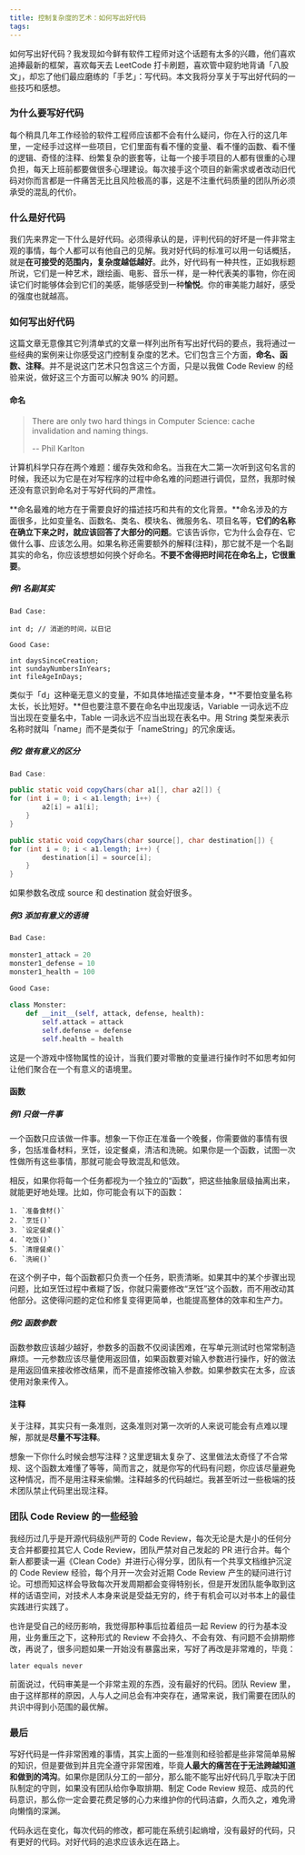 ```yaml
---
title: 控制复杂度的艺术：如何写出好代码
tags:
---
```




如何写出好代码？我发现如今鲜有软件工程师对这个话题有太多的兴趣，他们喜欢追捧最新的框架，喜欢每天去 LeetCode 打卡刷题，喜欢管中窥豹地背诵「八股文」，却忘了他们最应磨练的「手艺」：写代码。本文我将分享关于写出好代码的一些技巧和感想。

### 为什么要写好代码

每个稍具几年工作经验的软件工程师应该都不会有什么疑问，你在入行的这几年里，一定经手过这样一些项目，它们里面有看不懂的变量、看不懂的函数、看不懂的逻辑、奇怪的注释、纷繁复杂的嵌套等，让每一个接手项目的人都有很重的心理负担，每天上班前都要做很多心理建设。每次接手这个项目的新需求或者改动旧代码对你而言都是一件痛苦无比且风险极高的事，这是不注重代码质量的团队所必须承受的混乱的代价。

### 什么是好代码

我们先来界定一下什么是好代码。必须得承认的是，评判代码的好坏是一件非常主观的事情，每个人都可以有他自己的见解。我对好代码的标准可以用一句话概括，就是**在可接受的范围内，复杂度越低越好**。此外，好代码有一种共性，正如我标题所说，它们是一种艺术，跟绘画、电影、音乐一样，是一种代表美的事物，你在阅读它们时能够体会到它们的美感，能够感受到一种**愉悦**。你的审美能力越好，感受的强度也就越高。

### 如何写出好代码

这篇文章无意像其它列清单式的文章一样列出所有写出好代码的要点，我将通过一些经典的案例来让你感受这门控制复杂度的艺术。它们包含三个方面，**命名、函数、注释**。并不是说这门艺术只包含这三个方面，只是以我做 Code Review 的经验来说，做好这三个方面可以解决 90% 的问题。

#### 命名

> There are only two hard things in Computer Science: cache invalidation and naming things.
>
> -- Phil Karlton

计算机科学只存在两个难题：缓存失效和命名。当我在大二第一次听到这句名言的时候，我还以为它是在对写程序的过程中命名难的问题进行调侃，显然，我那时候还没有意识到命名对于写好代码的严肃性。

**命名最难的地方在于需要良好的描述技巧和共有的文化背景。**命名涉及的方面很多，比如变量名、函数名、类名、模块名、微服务名、项目名等，**它们的名称在确立下来之时，就应该回答了大部分的问题**。它该告诉你，它为什么会存在、它做什么事、应该怎么用。如果名称还需要额外的解释(注释)，那它就不是一个名副其实的命名，你应该想想如何换个好命名。**不要不舍得把时间花在命名上，它很重要**。

##### 例1 名副其实

```
Bad Case:

int d; // 消逝的时间，以日记

Good Case:

int daysSinceCreation;
int sundayNumbersInYears;
int fileAgeInDays;
```

类似于「d」这种毫无意义的变量，不如具体地描述变量本身，**不要怕变量名称太长，长比短好。**但也要注意不要在命名中出现废话，Variable 一词永远不应当出现在变量名中，Table 一词永远不应当出现在表名中。用 String 类型来表示名称时就叫「name」而不是类似于「nameString」的冗余废话。

##### 例2 做有意义的区分

```java
Bad Case:

public static void copyChars(char a1[], char a2[]) {
for (int i = 0; i < a1.length; i++) {
 		a2[i] = a1[i];
	}
}

public static void copyChars(char source[], char destination[]) {
for (int i = 0; i < a1.length; i++) {
 		destination[i] = source[i];
	}
}
```

如果参数名改成 source 和 destination 就会好很多。

##### 例3  添加有意义的语境

```python
Bad Case:
    
monster1_attack = 20
monster1_defense = 10
monster1_health = 100

Good Case:
    
class Monster:
    def __init__(self, attack, defense, health):
        self.attack = attack
        self.defense = defense
        self.health = health
```

这是一个游戏中怪物属性的设计，当我们要对零散的变量进行操作时不如思考如何让他们聚合在一个有意义的语境里。

#### 函数

##### 例1 只做一件事

一个函数只应该做一件事。想象一下你正在准备一个晚餐，你需要做的事情有很多，包括准备材料，烹饪，设定餐桌，清洁和洗碗。如果你是一个函数，试图一次性做所有这些事情，那就可能会导致混乱和低效。

相反，如果你将每一个任务都视为一个独立的“函数”，把这些抽象层级抽离出来，就能更好地处理。比如，你可能会有以下的函数：

```
1. `准备食材()`
2. `烹饪()`
3. `设定餐桌()`
4. `吃饭()`
5. `清理餐桌()`
6. `洗碗()`
```

在这个例子中，每个函数都只负责一个任务，职责清晰。如果其中的某个步骤出现问题，比如烹饪过程中煮糊了饭，你就只需要修改“烹饪”这个函数，而不用改动其他部分。这使得问题的定位和修复变得更简单，也能提高整体的效率和生产力。

##### 例2 函数参数

函数参数应该越少越好，参数多的函数不仅阅读困难，在写单元测试时也常常制造麻烦。一元参数应该尽量使用返回值，如果函数要对输入参数进行操作，好的做法是用返回值来接收修改结果，而不是直接修改输入参数。如果参数实在太多，应该使用对象来传入。

#### 注释

关于注释，其实只有一条准则，这条准则对第一次听的人来说可能会有点难以理解，那就是**尽量不写注释**。

想象一下你什么时候会想写注释？这里逻辑太复杂了、这里做法太奇怪了不合常规、这个函数太难懂了等等，简而言之，就是你写的代码有问题，你应该尽量避免这种情况，而不是用注释来偷懒。注释越多的代码越烂。我甚至听过一些极端的技术团队禁止代码里出现注释。

### 团队 Code Review 的一些经验

我经历过几乎是开源代码级别严苛的 Code Review，每次无论是大是小的任何分支合并都要拉其它人 Code Review，团队严禁对自己发起的 PR 进行合并。每个新人都要读一遍《Clean Code》并进行心得分享，团队有一个共享文档维护沉淀的 Code Review 经验，每个月开一次会对近期 Code Review 产生的疑问进行讨论。可想而知这样会导致每次开发周期都会变得特别长，但是开发团队能争取到这样的话语空间，对技术人本身来说是受益无穷的，终于有机会可以对书本上的最佳实践进行实践了。

也许是受自己的经历影响，我觉得那种事后拉着组员一起 Review 的行为基本没用，业务重压之下，这种形式的 Review 不会持久、不会有效、有问题不会排期修改，再说了，很多问题如果一开始没有暴露出来，写好了再改是非常难的，毕竟：

```
later equals never
```

前面说过，代码审美是一个非常主观的东西，没有最好的代码。团队 Review 里，由于这样那样的原因，人与人之间总会有冲突存在，通常来说，我们需要在团队的共识中得到小范围的最优解。

### 最后

写好代码是一件非常困难的事情，其实上面的一些准则和经验都是些非常简单易解的知识，但是要做到并且完全遵守非常困难，毕竟**人最大的痛苦在于无法跨越知道和做到的鸿沟**。如果你是团队分工的一部分，那么能不能写出好代码几乎取决于团队制定的守则，如果没有团队给你争取排期、制定 Code Review 规范、成员的代码意识，那么你一定会要花费足够的心力来维护你的代码洁癖，久而久之，难免滑向懒惰的深渊。

代码永远在变化，每次代码的修改，都可能在系统引起熵增，没有最好的代码，只有更好的代码。对好代码的追求应该永远在路上。



